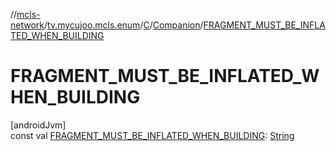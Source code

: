 //[mcls-network](../../../../index.md)/[tv.mycujoo.mcls.enum](../../index.md)/[C](../index.md)/[Companion](index.md)/[FRAGMENT_MUST_BE_INFLATED_WHEN_BUILDING](-f-r-a-g-m-e-n-t_-m-u-s-t_-b-e_-i-n-f-l-a-t-e-d_-w-h-e-n_-b-u-i-l-d-i-n-g.md)

# FRAGMENT_MUST_BE_INFLATED_WHEN_BUILDING

[androidJvm]\
const val [FRAGMENT_MUST_BE_INFLATED_WHEN_BUILDING](-f-r-a-g-m-e-n-t_-m-u-s-t_-b-e_-i-n-f-l-a-t-e-d_-w-h-e-n_-b-u-i-l-d-i-n-g.md): [String](https://kotlinlang.org/api/latest/jvm/stdlib/kotlin/-string/index.html)
